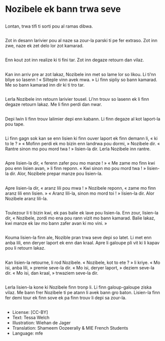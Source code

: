 # Nozibele ek bann trwa seve

##
Lontan, trwa tifi ti sorti pou al ramas dibwa.

##
Zot in desann larivier pou al naze sa zour-la parski ti pe fer extraso. Zot inn zwe, naze ek zet delo lor zot kamarad.

##
Enn kout zot inn realize ki ti fini tar. Zot inn degaze retourn dan vilaz.

##
Kan inn arriv pre ar zot lakaz, Nozibele inn met so lame lor so likou. Li ti’nn bliye so lasenn ! « Silteple vinn avek mwa. » Li finn sipliy so bann kamarad. Me so bann kamarad inn dir ki ti tro tar.

##
Lerla Nozibele inn retourn larivier tousel. Li’nn trouv so lasenn ek li finn degaze retourn lakaz. Me li finn perdi dan nwar.

##
Depi lwin li finn trouv lalimier depi enn kabann. Li finn degaze al kot laport-la pou tape.

##
Li finn gagn sok kan se enn lisien ki finn ouver laport ek finn demann li, « ki to le ? » « Mofinn perdi ek mo bizin enn landrwa pou dormi, » Nozibele dir. « Rantre sinon mo pou mord twa ! » lisien-la dir. Lerla Nozibele inn rantre.

##
Apre lisien-la dir, « ferenn zafer pou mo manze ! » « Me zame mo finn kwi pou enn lisien avan, » li finn reponn. « Kwi sinon mo pou mord twa ! » lisien-la dir. Alor, Nozibele prepar manze pou lisien-la.

##
Apre lisien-la dir, « aranz lili pou mwa ! » Nozibele reponn, « zame mo finn aranz lili enn lisien. » « Aranz lili-la, sinon mo mord toi ! » lisien-la dir. Alor Nozibele aranz lili-la.

##
Toulezour li ti bizin kwi, ek pas balie ek lave pou lisien-la. Enn zour, lisien-la dir, « Nozibele, zordi mo ena pou rann vizit mo bann kamarad. Balie lakaz, kwi manze ek lav mo bann zafer avan ki mo vini. »

##
Kouma lisien-la finn ale, Nozible pran trwa seve depi so latet. Li met enn anba lili, enn deryer laport ek enn dan kraal. Apre li galoupe pli vit ki li kapav pou li retourn lakaz.

##
Kan lisien-la retourne, li rod Nozibele. « Nozibele, kot to ete ? » li kriye. « Mo isi, anba lili, » premie seve-la dir. « Mo isi, deryer laport, » deziem seve-la dir. « Mo isi, dan kraal, » trwaziem seve-la dir.

##
Lerla lisien-la kone ki Nozibele finn tronp li. Li finn galoup-galoupe ziska vilaz. Me bann frer Nozibele ti pe atann li avek bann gro baton. Lisien-la finn fer demi tour ek finn sove ek pa finn trouv li depi sa zour-la.

##
* License: [CC-BY]
* Text: Tessa Welch
* Illustration: Wiehan de Jager
* Translation: Shameem Oozeerally & MIE French Students
* Language: mfe
